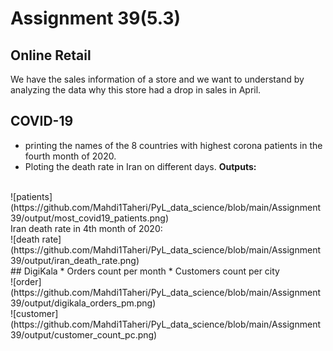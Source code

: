 # Assignment 39(5.3)
## Online Retail
We have the sales information of a store and we want to understand by analyzing the data why this store had a drop in sales in April.<br>
## COVID-19
* printing the names of the 8 countries with highest corona patients in the fourth month of 2020.
* Ploting the death rate in Iran on different days.
**Outputs:**<br>
<br>
![patients](https://github.com/Mahdi1Taheri/PyL_data_science/blob/main/Assignment39/output/most_covid19_patients.png)
<br>
Iran death rate in 4th month of 2020:<br>
![death rate](https://github.com/Mahdi1Taheri/PyL_data_science/blob/main/Assignment39/output/iran_death_rate.png)<br>
## DigiKala 
* Orders count per month 
* Customers count per city
<br>
![order](https://github.com/Mahdi1Taheri/PyL_data_science/blob/main/Assignment39/output/digikala_orders_pm.png)<br>
![customer](https://github.com/Mahdi1Taheri/PyL_data_science/blob/main/Assignment39/output/customer_count_pc.png)<br>

